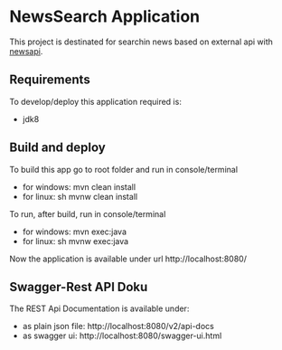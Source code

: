 # NewsSearch Application

This project is destinated for searchin news based on external api with [newsapi](https://newsapi.org).

## Requirements
To develop/deploy this application required is:
- jdk8

## Build and deploy
To build this app go to root folder and run in console/terminal
- for windows: mvn clean install
- for linux: sh mvnw clean install

To run, after build, run in console/terminal
- for windows: mvn exec:java
- for linux: sh mvnw exec:java

Now the application is available under url http://localhost:8080/

## Swagger-Rest API Doku
The REST Api Documentation is available under:
- as plain json file: http://localhost:8080/v2/api-docs
- as swagger ui: http://localhost:8080/swagger-ui.html
